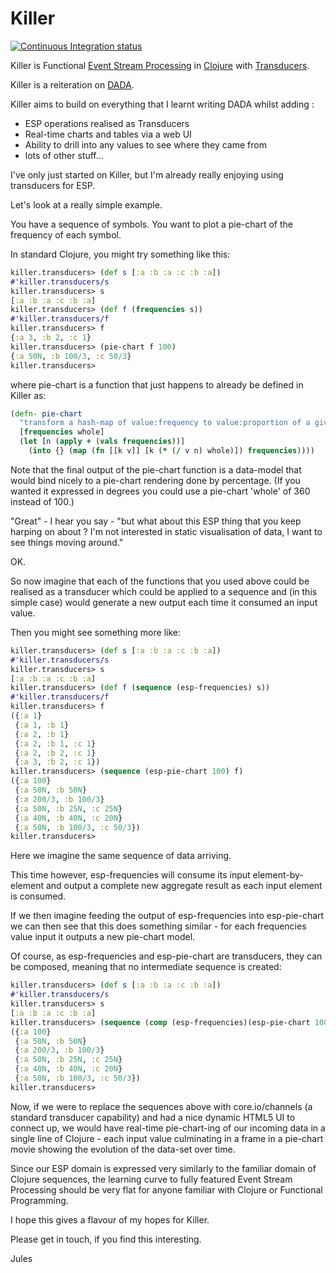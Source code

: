 # Killer

[![Continuous Integration status](https://secure.travis-ci.org/JulesGosnell/killer.png)](http://travis-ci.org/JulesGosnell/killer)

Killer is Functional [Event Stream Processing](https://en.wikipedia.org/wiki/Event_stream_processing) in [Clojure](https://clojure.org/) with [Transducers](http://clojure.org/reference/transducers).

Killer is a reiteration on
[DADA](https://github.com/JulesGosnell/dada "Event Stream Processing in Clojure").

Killer aims to build on everything that I learnt writing DADA whilst adding :

- ESP operations realised as Transducers
- Real-time charts and tables via a web UI
- Ability to drill into any values to see where they came from
- lots of other stuff...

I've only just started on Killer, but I'm already really enjoying
using transducers for ESP.

Let's look at a really simple example.

You have a sequence of symbols. You want to plot a pie-chart of the
frequency of each symbol.

In standard Clojure, you might try something like this:

```clojure
killer.transducers> (def s [:a :b :a :c :b :a])
#'killer.transducers/s
killer.transducers> s
[:a :b :a :c :b :a]
killer.transducers> (def f (frequencies s))
#'killer.transducers/f
killer.transducers> f
{:a 3, :b 2, :c 1}
killer.transducers> (pie-chart f 100)
{:a 50N, :b 100/3, :c 50/3}
killer.transducers> 
```

where pie-chart is a function that just happens to already be defined in Killer as:

```clojure
(defn- pie-chart
  "transform a hash-map of value:frequency to value:proportion of a given whole"
  [frequencies whole]
  (let [n (apply + (vals frequencies))]
    (into {} (map (fn [[k v]] [k (* (/ v n) whole)]) frequencies))))
```

Note that the final output of the pie-chart function is a data-model
that would bind nicely to a pie-chart rendering done by
percentage. (If you wanted it expressed in degrees you could use a
pie-chart 'whole' of 360 instead of 100.)

"Great" - I hear you say - "but what about this ESP thing that you
keep harping on about ? I'm not interested in static visualisation
of data, I want to see things moving around."

OK.

So now imagine that each of the functions that you used above could be
realised as a transducer which could be applied to a sequence and (in
this simple case) would generate a new output each time it consumed an
input value.

Then you might see something more like:

```clojure
killer.transducers> (def s [:a :b :a :c :b :a])
#'killer.transducers/s
killer.transducers> s
[:a :b :a :c :b :a]
killer.transducers> (def f (sequence (esp-frequencies) s))
#'killer.transducers/f
killer.transducers> f
({:a 1}
 {:a 1, :b 1}
 {:a 2, :b 1}
 {:a 2, :b 1, :c 1}
 {:a 2, :b 2, :c 1}
 {:a 3, :b 2, :c 1})
killer.transducers> (sequence (esp-pie-chart 100) f)
({:a 100}
 {:a 50N, :b 50N}
 {:a 200/3, :b 100/3}
 {:a 50N, :b 25N, :c 25N}
 {:a 40N, :b 40N, :c 20N}
 {:a 50N, :b 100/3, :c 50/3})
killer.transducers>
```
Here we imagine the same sequence of data arriving.

This time however, esp-frequencies will consume its input
element-by-element and output a complete new aggregate result as each
input element is consumed.

If we then imagine feeding the output of esp-frequencies into
esp-pie-chart we can then see that this does something similar - for
each frequencies value input it outputs a new pie-chart model.

Of course, as esp-frequencies and esp-pie-chart are transducers, they
can be composed, meaning that no intermediate sequence is created:

```clojure
killer.transducers> (def s [:a :b :a :c :b :a])
#'killer.transducers/s
killer.transducers> s
[:a :b :a :c :b :a]
killer.transducers> (sequence (comp (esp-frequencies)(esp-pie-chart 100)) s)
({:a 100}
 {:a 50N, :b 50N}
 {:a 200/3, :b 100/3}
 {:a 50N, :b 25N, :c 25N}
 {:a 40N, :b 40N, :c 20N}
 {:a 50N, :b 100/3, :c 50/3})
killer.transducers>
```

Now, if we were to replace the sequences above with core.io/channels
(a standard transducer capability) and had a nice dynamic HTML5 UI to
connect up, we would have real-time pie-chart-ing of our incoming data
in a single line of Clojure - each input value culminating in a frame
in a pie-chart movie showing the evolution of the data-set over
time.

Since our ESP domain is expressed very similarly to the familiar
domain of Clojure sequences, the learning curve to fully featured
Event Stream Processing should be very flat for anyone familiar with
Clojure or Functional Programming.

I hope this gives a flavour of my hopes for Killer.

Please get in touch, if you find this interesting.


Jules

